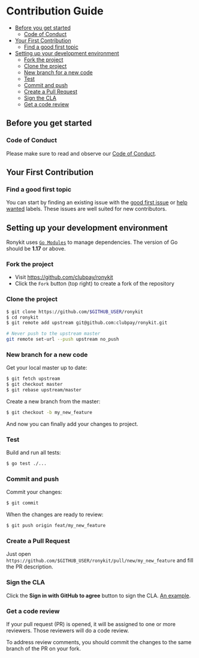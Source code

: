 # Contribution Guide

* [Before you get started](#before-you-get-started)
	* [Code of Conduct](#code-of-conduct)
* [Your First Contribution](#your-first-contribution)
	* [Find a good first topic](#find-a-good-first-topic)
* [Setting up your development environment](#setting-up-your-development-environment)
	* [Fork the project](#fork-the-project)
	* [Clone the project](#clone-the-project)
	* [New branch for a new code](#new-branch-for-a-new-code)
	* [Test](#test)
	* [Commit and push](#commit-and-push)
	* [Create a Pull Request](#create-a-pull-request)
	* [Sign the CLA](#sign-the-cla)
	* [Get a code review](#get-a-code-review)

## Before you get started

### Code of Conduct

Please make sure to read and observe our [Code of Conduct](./CODE_OF_CONDUCT.md).

## Your First Contribution

### Find a good first topic

You can start by finding an existing issue with the
[good first issue](https://github.com/clubpay/ronykit/labels/good%20first%20issue)
or [help wanted](https://github.com/clubpay/ronykit/labels/help%20wanted) labels. These issues are well suited for new contributors.

## Setting up your development environment

Ronykit uses [`Go Modules`](https://github.com/golang/go/wiki/Modules)
to manage dependencies. The version of Go should be **1.17** or above.

### Fork the project

- Visit https://github.com/clubpay/ronykit
- Click the `Fork` button (top right) to create a fork of the repository

### Clone the project

```sh
$ git clone https://github.com/$GITHUB_USER/ronykit
$ cd ronykit
$ git remote add upstream git@github.com:clubpay/ronykit.git

# Never push to the upstream master
git remote set-url --push upstream no_push
```

### New branch for a new code

Get your local master up to date:

```sh
$ git fetch upstream
$ git checkout master
$ git rebase upstream/master
```

Create a new branch from the master:

```sh
$ git checkout -b my_new_feature
```

And now you can finally add your changes to project.

### Test

Build and run all tests:

```sh
$ go test ./...
```

### Commit and push

Commit your changes:

```sh
$ git commit
```

When the changes are ready to review:

```sh
$ git push origin feat/my_new_feature
```

### Create a Pull Request

Just open `https://github.com/$GITHUB_USER/ronykit/pull/new/my_new_feature` and
fill the PR description.

### Sign the CLA

Click the **Sign in with GitHub to agree** button to sign the CLA. [An example](https://cla-assistant.io/clubpay/ronykit?pullRequest=1377).

### Get a code review

If your pull request (PR) is opened, it will be assigned to one or more
reviewers. Those reviewers will do a code review.

To address review comments, you should commit the changes to the same branch of
the PR on your fork.
